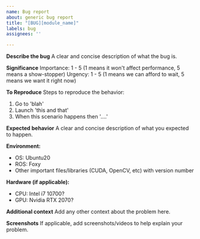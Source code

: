```yaml
---
name: Bug report
about: generic bug report
title: "[BUG][module_name]"
labels: bug
assignees: ''

---
```


**Describe the bug**
A clear and concise description of what the bug is.

**Significance**
Importance: 1 - 5 (1 means it won't affect performance, 5 means a show-stopper)
Urgency: 1 - 5 (1 means we can afford to wait, 5 means we want it right now)

**To Reproduce**
Steps to reproduce the behavior:
1. Go to 'blah'
2. Launch 'this and that'
3. When this scenario happens then '....'

**Expected behavior**
A clear and concise description of what you expected to happen.

**Environment:**
 - OS: Ubuntu20
 - ROS: Foxy
 - Other important files/libraries (CUDA, OpenCV, etc) with version number

**Hardware (if applicable):**
 - CPU: Intel i7 10700?
 - GPU: Nvidia RTX 2070?

**Additional context**
Add any other context about the problem here.

**Screenshots**
If applicable, add screenshots/videos to help explain your problem.
